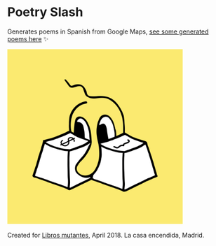 # Poetry Slash

Generates poems in Spanish from Google Maps, [see some generated poems here](doc/poemitas-al-sol.md) ✨

<img src="doc/poetry-slash.png" width="400px">

Created for [Libros mutantes](http://librosmutantes.com), April 2018. La casa encendida, Madrid.
